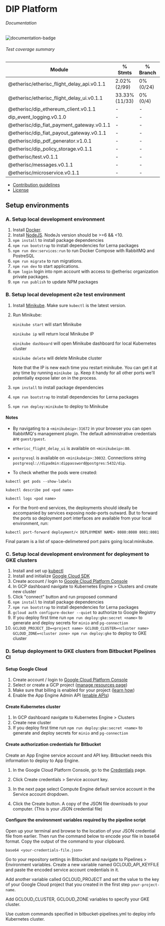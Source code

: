 # DIP Platform

###### Documentation
![documentation-badge](https://img.shields.io/badge/Documentation-58.51%25%20%2879%2F135%29-yellow.svg)

###### Test coverage summary

Module         | % Stmts       | % Branch      | % Funcs       | % Lines
-------------- | --------------| --------------| --------------| --------------
@etherisc/etherisc_flight_delay_api.v0.1.1 | 2.02% (2/99) | 0% (0/24) | 3.23% (1/31) | 2.33% (2/86)
@etherisc/etherisc_flight_delay_ui.v0.1.1 | 33.33% (11/33) | 0% (0/4) | 28.57% (4/14) | 39.29% (11/28)
@etherisc/dip_ethereum_client.v0.1.1 | - | - | - | -
dip_event_logging.v0.1.0 | - | - | - | -
@etherisc/dip_fiat_payment_gateway.v0.1.1 | - | - | - | -
@etherisc/dip_fiat_payout_gateway.v0.1.1 | - | - | - | -
@etherisc/dip_pdf_generator.v1.0.1 | - | - | - | -
@etherisc/dip_policy_storage.v0.1.1 | - | - | - | -
@etherisc/test.v0.1.1 | - | - | - | -
@etherisc/messages.v0.1.1 | - | - | - | -
@etherisc/microservice.v0.1.1 | - | - | - | -
[endOfCoverageTable]: #



* [Contribution guidelines](CONTRIBUTION.md)
* [License](LICENSE)

## Setup environments

### A. Setup local development environment
1. Install [Docker](https://docs.docker.com/install/#supported-platforms).
2. Install [NodeJS](https://nodejs.org/en/). NodeJs version should be >=6 && <10.
3. `npm install` to install package dependencies
4. `npm run bootstrap` to install dependencies for Lerna packages
5. `npm run dev:services:run` to run Docker Compose with RabbitMQ and PostreSQL
6. `npm run migrate` to run migrations.
7. `npm run dev` to start applications.
8. `npm login` login into npm account with access to @etherisc organization private packages.
9. `npm run publish` to update NPM packages

### B. Setup local development e2e test environment
1. Install [Minikube](https://kubernetes.io/docs/tasks/tools/install-minikube/). Make sure `kubectl` is the latest version.
2. Run Minikube:

    `minikube start` will start Minikube
    
    `minikube ip` will return local Minikube IP
    
    `minikube dashboard` will open Minikube dashboard for local Kubernetes cluster
    
    `minikube delete` will delete Minikube cluster

    Note that the IP is new each time you restart minikube. You can get it at any time by running `minikube ip`.
    Keep it handy for all other ports we'll potentially expose later on in the process.
3. `npm install` to install package dependencies

4. `npm run bootstrap` to install dependencies for Lerna packages

5. `npm run deploy:minikube` to deploy to Minikube

#### Notes
- By navigating to a `<minikubeip>:31672` in your browser you can open RabbitMQ's management plugin. The default administrative credentials are `guest/guest`.

- `etherisc_flight_delay_ui` is available on `<minikubeip>:80`.

- `postgresql` is available on `<minikubeip>:30032`. Connections string `postgresql://dipadmin:dippassword@postgres:5432/dip`.

- To check whether the pods were created:

`kubectl get pods --show-labels`

`kubectl describe pod <pod name>`

`kubectl logs <pod name>`

- For the front-end services, the deployments should ideally be accompanied by services exposing node-ports outward. 
But to forward the ports so deployment port interfaces are available from your local environment, run:

`kubectl port-forward deployment/< DEPLOYMENT NAME> 8080:8080 8081:8081`

Final param is a list of space-delimetered port pairs going local:minikube.
    
    
### C. Setup local development environment for deployment to GKE clusters
1. Install and set up [kubectl](https://kubernetes.io/docs/tasks/tools/install-kubectl/)
2. Install and initialize [Google Cloud SDK](https://cloud.google.com/sdk/docs/quickstarts)
3. Create account / login to [Google Cloud Platform Console](https://console.cloud.google.com)
4. In GCP dashboard navigate to Kubernetes Engine > Clusters and create new cluster
5. Click "connect" button and run proposed command
6. `npm install` to install package dependencies
7. `npm run bootstrap` to install dependencies for Lerna packages
8. `gcloud auth configure-docker --quiet` to authorize to Google Registry
9. If you deploy first time run `npm run deploy:gke:secret <name>` to generate and deploy secrets for `minio` and `pg-connection`
10. `GCLOUD_PROJECT_ID=<project name> GCLOUD_CLUSTER=<cluster name> GCLOUD_ZONE=<cluster zone> npm run deploy:gke` to deploy to GKE cluster

### D. Setup deployment to GKE clusters from Bitbucket Pipelines CI

#### Setup Google Cloud
1. Create account / login to [Google Cloud Platform Console](https://console.cloud.google.com)
2. Select or create a GCP project ([manage resources page](https://console.cloud.google.com/cloud-resource-manager))
3. Make sure that billing is enabled for your project ([learn how](https://cloud.google.com/billing/docs/how-to/modify-project))
4. Enable the App Engine Admin API ([enable APIs](https://console.cloud.google.com/flows/enableapi?apiid=appengine))

#### Create Kubernetes cluster
1. In GCP dashboard navigate to Kubernetes Engine > Clusters
2. Create new cluster
3. If you deploy first time run `npm run deploy:gke:secret <name>` to generate and deploy secrets for `minio` and `pg-connection`

#### Create authorization credentials for Bitbucket
Create an App Engine service account and API key. Bitbucket needs this information to deploy to App Engine.

1. In the Google Cloud Platform Console, go to the [Credentials](https://console.cloud.google.com/apis/credentials) page.

2. Click Create credentials > Service account key.

3. In the next page select Compute Engine default service account in the Service account dropdown.

4. Click the Create button. A copy of the JSON file downloads to your computer. (This is your JSON credential file)

#### Configure the environment variables required by the pipeline script
Open up your terminal and browse to the location of your JSON credential file from earlier. Then run the command below to encode your file in base64 format. Copy the output of the command to your clipboard.

`base64 <your-credentials-file.json>`

Go to your repository settings in Bitbucket and navigate to Pipelines > Environment variables. Create a new variable named GCLOUD_API_KEYFILE and paste the encoded service account credentials in it.

Add another variable called GCLOUD_PROJECT and set the value to the key of your Google Cloud project that you created in the first step `your-project-name`.

Add GCLOUD_CLUSTER, GCLOUD_ZONE variables to specify your GKE cluster.

Use custom commands specified in bitbucket-pipelines.yml to deploy info Kubernetes cluster.
